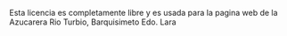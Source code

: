 Esta licencia es completamente libre y es usada para la pagina web de la Azucarera Rio Turbio, Barquisimeto Edo. Lara
